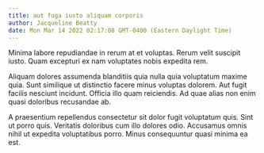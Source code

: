 ```yaml
---
title: aut fuga iusto aliquam corporis
author: Jacqueline Beatty
date: Mon Mar 14 2022 02:17:08 GMT-0400 (Eastern Daylight Time)
---
```

Minima labore repudiandae in rerum at et voluptas. Rerum velit suscipit iusto. Quam excepturi ex nam voluptates nobis expedita rem.

 Aliquam dolores assumenda blanditiis quia nulla quia voluptatum maxime quia. Sunt similique ut distinctio facere minus voluptas dolorem. Aut fugit facilis nesciunt incidunt. Officia illo quam reiciendis. Ad quae alias non enim quasi doloribus recusandae ab.

 A praesentium repellendus consectetur sit dolor fugit voluptatum quis. Sint ut porro quis. Veritatis doloribus cum illo dolores odio. Accusamus omnis nihil ut expedita voluptatibus porro. Minus consequuntur quasi minima ea est.